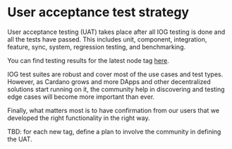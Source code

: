 # User acceptance test strategy

User acceptance testing (UAT) takes place after all IOG testing is done and all the tests have passed. This includes unit, component, integration, feature, sync, system, regression testing, and benchmarking.

You can find testing results for the latest node tag [here](https://tests.cardano.intersectmbo.org/test_results/tag_tests.html).

IOG test suites are robust and cover most of the use cases and test types. However, as Cardano grows and more DApps and other decentralized solutions start running on it, the community help in discovering and testing edge cases will become more important than ever.

Finally, what matters most is to have confirmation from our users that we
developed the right functionality in the right way.

TBD: for each new tag, define a plan to involve the community in defining the UAT.
